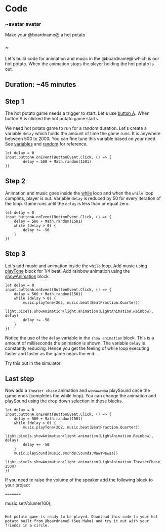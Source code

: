 # Code

### ~avatar avatar

Make your @boardname@ a hot potato

### ~

Let's build code for animation and music in the @boardname@ which is our hot potato. When the animation stops the player holding the hot potato is out.

## Duration: ~45 minutes

## Step 1

The hot potato game needs a trigger to start. Let's use [button A](https://makecode.adafruit.com/reference/input/button/on-event). When button A is clicked the hot potato game starts. 

We need hot potato game to run for a random duration. Let's create a variable `delay` which holds the amount of time the game runs. It is anywhere between 500 to 2000. You can fine tune this variable based on your need. See [variables](https://makecode.adafruit.com/blocks/variables/var) and [random](https://makecode.adafruit.com/blocks/math) for reference.

```blocks
let delay = 0
input.buttonA.onEvent(ButtonEvent.Click, () => {
        delay = 500 + Math.random(1501)
})
```


## Step 2


Animation and music goes inside the [while](https://makecode.adafruit.com/blocks/loops/while) loop and when the `while` loop complets, player is out. Variable `delay` is reduced by 50 for every iteration of the loop. Game runs until the `delay` is less than or equal zero.

```blocks
let delay = 0
input.buttonA.onEvent(ButtonEvent.Click, () => {
    delay = 500 + Math.random(1501)
    while (delay > 0) { 
        delay += -50
    }
})

```

## Step 3

Let's add music and animation inside the `while` loop. Add music using [playTone](https://makecode.adafruit.com/reference/music/play-tone) block for 1/4 beat. Add rainbow animation using the [showAnimation](https://makecode.adafruit.com/reference/light/show-animation) block. 

```blocks
let delay = 0
input.buttonA.onEvent(ButtonEvent.Click, () => {
    delay = 500 + Math.random(1501)
    while (delay > 0) {
        music.playTone(262, music.beat(BeatFraction.Quarter))                
        light.pixels.showAnimation(light.animation(LightAnimation.Rainbow), delay)
        delay += -50
    }
})
```
Notice the use of the `delay` variable in the `show animation` block. This is a amount of milliseconds the animation is shown. The variable `delay` is constantly reducing. Hence you get the feeling of while loop executing faster and faster as the game nears the end.

Try this out in the simulator.

## Last step

Now add a `theater chase` animation and `wawawawaa` playSound once the game ends (completes the while loop). You can change the animation and playSound using the drop down selection in these blocks.

```blocks
let delay = 0
input.buttonA.onEvent(ButtonEvent.Click, () => {
    delay = 500 + Math.random(1501)
    while (delay > 0) {
        music.playTone(262, music.beat(BeatFraction.Quarter))
        light.pixels.showAnimation(light.animation(LightAnimation.Rainbow), delay)
        delay += -50
    }
    music.playSound(music.sounds(Sounds.Wawawawaa))    
    light.pixels.showAnimation(light.animation(LightAnimation.TheaterChase), 2500)
})

```

If you need to raise the volume of the speaker add the following block to your project

```blocks
=======
```
music.setVolume(100);
```

Hot potato game is ready to be played. Download this code to your hot potato built from @boardname@ (See Make) and try it out with your friends in a circle.
